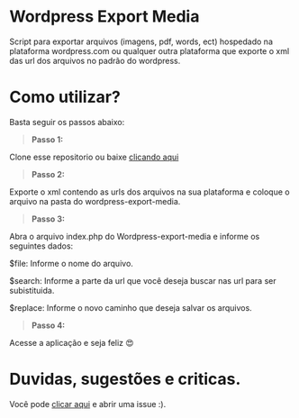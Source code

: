 # Wordpress Export Media
Script para exportar arquivos (imagens, pdf, words, ect) hospedado na plataforma wordpress.com ou qualquer outra plataforma que exporte o xml das url dos arquivos no padrão do wordpress.

# Como utilizar?

Basta seguir os passos abaixo:


> **Passo 1:** 

Clone esse repositorio ou baixe <a href="https://github.com/fagner-alves/wordpress-export-media/archive/master.zip">clicando aqui</a>

> **Passo 2:** 

Exporte o xml contendo as urls dos arquivos na sua plataforma e coloque o arquivo na pasta do wordpress-export-media.

> **Passo 3:** 

Abra o arquivo index.php do Wordpress-export-media e informe os seguintes dados:

$file: Informe o nome do arquivo.

$search: Informe a parte da url que você deseja buscar nas url para ser subistituida.

$replace: Informe o novo caminho que deseja salvar os arquivos.

> **Passo 4:** 

Acesse a aplicação e seja feliz :heart_eyes:

# Duvidas, sugestões e criticas.

Você pode <a href="https://github.com/fagner-alves/wordpress-export-media/issues/new">clicar aqui</a> e abrir uma issue :).


